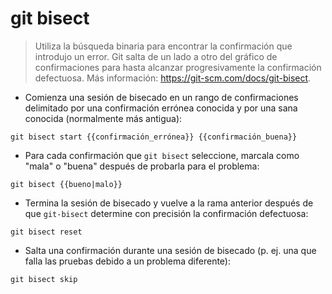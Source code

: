 # git bisect

> Utiliza la búsqueda binaria para encontrar la confirmación que introdujo un error.
> Git salta de un lado a otro del gráfico de confirmaciones para hasta alcanzar progresivamente la confirmación defectuosa.
> Más información: <https://git-scm.com/docs/git-bisect>.

- Comienza una sesión de bisecado en un rango de confirmaciones delimitado por una confirmación errónea conocida y por una sana conocida (normalmente más antigua):

`git bisect start {{confirmación_errónea}} {{confirmación_buena}}`

- Para cada confirmación que `git bisect` seleccione, marcala como "mala" o "buena" después de probarla para el problema:

`git bisect {{bueno|malo}}`

- Termina la sesión de bisecado y vuelve a la rama anterior después de que `git-bisect` determine con precisión la confirmación defectuosa:

`git bisect reset`

- Salta una confirmación durante una sesión de bisecado (p. ej. una que falla las pruebas debido a un problema diferente):

`git bisect skip`

